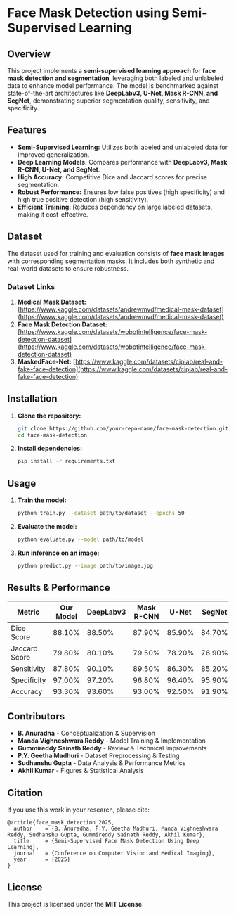 # **Face Mask Detection using Semi-Supervised Learning**  

## **Overview**  
This project implements a **semi-supervised learning approach** for **face mask detection and segmentation**, leveraging both labeled and unlabeled data to enhance model performance. The model is benchmarked against state-of-the-art architectures like **DeepLabv3, U-Net, Mask R-CNN, and SegNet**, demonstrating superior segmentation quality, sensitivity, and specificity.  

## **Features**  
- **Semi-Supervised Learning:** Utilizes both labeled and unlabeled data for improved generalization.  
- **Deep Learning Models:** Compares performance with **DeepLabv3, Mask R-CNN, U-Net, and SegNet**.  
- **High Accuracy:** Competitive Dice and Jaccard scores for precise segmentation.  
- **Robust Performance:** Ensures low false positives (high specificity) and high true positive detection (high sensitivity).  
- **Efficient Training:** Reduces dependency on large labeled datasets, making it cost-effective.  

## **Dataset**  
The dataset used for training and evaluation consists of **face mask images** with corresponding segmentation masks. It includes both synthetic and real-world datasets to ensure robustness.  

### **Dataset Links**  
1. **Medical Mask Dataset:** [https://www.kaggle.com/datasets/andrewmvd/medical-mask-dataset](https://www.kaggle.com/datasets/andrewmvd/medical-mask-dataset)  
2. **Face Mask Detection Dataset:** [https://www.kaggle.com/datasets/wobotintelligence/face-mask-detection-dataset](https://www.kaggle.com/datasets/wobotintelligence/face-mask-detection-dataset)  
3. **MaskedFace-Net:** [https://www.kaggle.com/datasets/ciplab/real-and-fake-face-detection](https://www.kaggle.com/datasets/ciplab/real-and-fake-face-detection)  

## **Installation**  
1. **Clone the repository:**  
   ```bash
   git clone https://github.com/your-repo-name/face-mask-detection.git
   cd face-mask-detection
   ```  
2. **Install dependencies:**  
   ```bash
   pip install -r requirements.txt
   ```  

## **Usage**  
1. **Train the model:**  
   ```bash
   python train.py --dataset path/to/dataset --epochs 50
   ```  
2. **Evaluate the model:**  
   ```bash
   python evaluate.py --model path/to/model
   ```  
3. **Run inference on an image:**  
   ```bash
   python predict.py --image path/to/image.jpg
   ```  

## **Results & Performance**  
| **Metric**    | **Our Model** | **DeepLabv3** | **Mask R-CNN** | **U-Net** | **SegNet** |  
|--------------|-------------|--------------|--------------|--------|--------|  
| Dice Score   | 88.10%      | 88.50%       | 87.90%       | 85.90% | 84.70% |  
| Jaccard Score | 79.80%      | 80.10%       | 79.50%       | 78.20% | 76.90% |  
| Sensitivity  | 87.80%      | 90.10%       | 89.50%       | 86.30% | 85.20% |  
| Specificity  | 97.00%      | 97.20%       | 96.80%       | 96.40% | 95.90% |  
| Accuracy     | 93.30%      | 93.60%       | 93.00%       | 92.50% | 91.90% |  

## **Contributors**  
- **B. Anuradha** - Conceptualization & Supervision  
- **Manda Vighneshwara Reddy** - Model Training & Implementation
- **Gummireddy Sainath Reddy** - Review & Technical Improvements
- **P.Y. Geetha Madhuri** - Dataset Preprocessing & Testing  
- **Sudhanshu Gupta** - Data Analysis & Performance Metrics   
- **Akhil Kumar** - Figures & Statistical Analysis  

## **Citation**  
If you use this work in your research, please cite:  
```
@article{face_mask_detection_2025,
  author    = {B. Anuradha, P.Y. Geetha Madhuri, Manda Vighneshwara Reddy, Sudhanshu Gupta, Gummireddy Sainath Reddy, Akhil Kumar},
  title     = {Semi-Supervised Face Mask Detection Using Deep Learning},
  journal   = {Conference on Computer Vision and Medical Imaging},
  year      = {2025}
}
```

## **License**  
This project is licensed under the **MIT License**.
